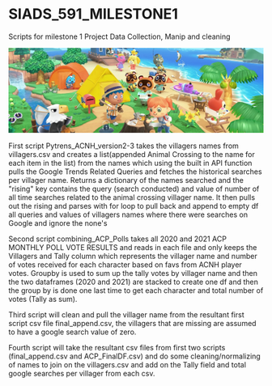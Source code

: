 # SIADS_591_MILESTONE1
Scripts for milestone 1 Project Data Collection, Manip and cleaning

![alt text](https://github.com/limesarelife/SIADS_591_MILESTONE1/blob/main/BANNER-TEST-AC.png)
 
First script Pytrens_ACNH_version2-3 takes the villagers names from villagers.csv and creates a list(appended Animal Crossing to the name for each item in the list) from the names which using the built in API function pulls the Google Trends Related Queries and fetches the historical searches per villager name.  Returns a dictionary of the names searched and the "rising" key contains the query (search conducted) and value of number of all time searches related to the animal crossing villager name.  It then pulls out the rising and parses with for loop to pull back and append to empty df all queries and values of villagers names where there were searches on Google and ignore the none's

Second script combining_ACP_Polls takes all 2020 and 2021 ACP MONTHLY POLL VOTE RESULTS and reads in each file and only keeps the Villagers and Tally column which represents the villager name and number of votes received for each character based on favs from ACNH player votes.  Groupby is used to sum up the tally votes by villager name and then the two dataframes (2020 and 2021) are stacked to create one df and then the group by is done one last time to get each character and total number of votes (Tally as sum).  

Third script will clean and pull the villager name from the resultant first script csv file final_append.csv, the villagers that are missing are assumed to have a google search value of zero.

Fourth script will take the resultant csv files from first two scripts (final_append.csv and ACP_FinalDF.csv) and do some cleaning/normalizing of names to join on the villagers.csv and add on the Tally field and total google searches per villager from each csv.
